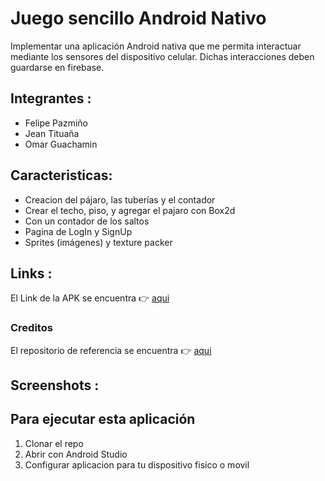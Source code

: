 # Juego sencillo Android Nativo

Implementar una aplicación Android nativa que me permita interactuar mediante los sensores del dispositivo celular. Dichas interacciones deben guardarse en firebase.<br>

## Integrantes :

<ul>
<li>Felipe Pazmiño</li>
<li>Jean Tituaña</li>
<li>Omar Guachamin</li>
</ul>

## Caracteristicas:

<ul>
<li>Creacion del pájaro, las tuberías y el contador</li>
<li>Crear el techo, piso, y agregar el pajaro con Box2d</li>
<li>Con un contador de los saltos</li>
<li>Pagina de LogIn y SignUp</li>
<li>Sprites (imágenes) y texture packer</li>

</ul>

## Links :

El Link de la APK se encuentra 👉 <a href="https://drive.google.com/drive/folders/1u_0B54SLXK9WRDb44eb9F45eKggQCrCO?usp=drive_link">aqui</a>

### Creditos
El repositorio de referencia se encuentra 👉 <a href="https://youtu.be/N8PnhYDs2-M?si=YgB8r-rwY01CdVDp">aqui</a>

## Screenshots :

## Para ejecutar esta aplicación

<ol>
<li>Clonar el repo</li>
<li>Abrir con Android Studio</b></li>
<li>Configurar aplicacion para tu dispositivo fisico o movil</b></li>
</ol>
